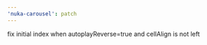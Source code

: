 ```yaml
---
'nuka-carousel': patch
---
```


fix initial index when autoplayReverse=true and cellAlign is not left
